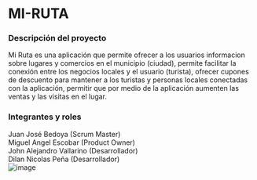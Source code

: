 # MI-RUTA
### Descripción del proyecto
Mi Ruta es una aplicación que permite ofrecer a los usuarios informacion sobre lugares y comercios en el municipio (ciudad), permite facilitar la conexión entre los negocios locales y el usuario (turista), ofrecer cupones de descuento para mantener a los turistas y personas locales conectadas con la aplicación, permitir que por medio de la aplicación aumenten las ventas y las visitas en el lugar.

### Integrantes y roles
Juan José Bedoya (Scrum Master)\
Miguel Angel Escobar (Product Owner)\
John Alejandro Vallarino (Desarrollador)\
Dilan Nicolas Peña (Desarrollador)\
![image](https://github.com/user-attachments/assets/e0b719b8-1b3d-40b0-86e1-c1a6a1db038f)
